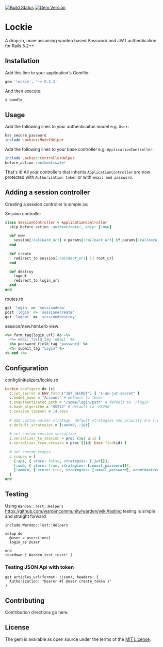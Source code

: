 [![Build Status](https://travis-ci.org/melvinsembrano/lockie.svg?branch=master)](https://travis-ci.org/melvinsembrano/lockie)
[![Gem Version](https://badge.fury.io/rb/lockie.svg)](https://badge.fury.io/rb/lockie)

# Lockie
A drop-in, none assuming warden based Password and JWT authentication for Rails 5.2++


## Installation
Add this line to your application's Gemfile:

```ruby
gem 'lockie', '~> 0.3.3'
```

And then execute:
```bash
$ bundle
```

## Usage
Add the following lines to your authenticaiton model e.g. `User`:

```ruby
has_secure_password
include Lockie::ModelHelper
```

Add the following lines to your base controller e.g. `ApplicationController`:
```ruby
include Lockie::ControllerHelper
before_action :authenticate!
```
That's it! All your controllers that inherits `ApplicationController` are now protected with `Authorization token` or with `email and password`.


## Adding a session controller
Creating a session controller is simple as:

Session controller
```ruby
class SessionController < ApplicationController
  skip_before_action :authenticate!, only: [:new]

  def new
    session[:callback_url] = params[:callback_url] if params[:callback_url]
  end
  
  def create    
    redirect_to session[:callback_url] || root_url
  end

  def destroy
    logout
    redirect_to login_url
  end
end

```

routes.rb
```ruby
get 'login' => 'session#new'
post 'login' => 'session#create'
get 'logout' => 'session#destroy'
```

session/new.html.erb view:
```ruby
<%= form_tag(login_url) do -%>
  <%= email_field_tag 'email' %>
  <%= password_field_tag 'password' %>
  <%= submit_tag "Login" %>
<% end -%>
```

## Configuration

config/initializers/lockie.rb
```ruby
Lockie.configure do |c|
  c.jwt_secret = ENV.fetch("JWT_SECRET") { "i-am-jwt-secret" }
  c.model_name = "Account" # default to 'User'
  c.unauthenticated_path = "/some/login/path" # default to '/login'
  c.hash_algorithm = "HS512" # default to 'HS256'
  c.session_timeout = 14.days
  
  # add custom warden strategy, default strategies and priority are [:email_password, :jwt]
  c.default_strategies = [:auth0, :jwt]
  
  # set custom session serializer
  c.serializer_to_session = proc {|u| u.id }
  c.serializer_from_session = proc {|id| User.find(id) }
  
  # set custom scopes
  c.scopes = [
    [:api, { store: false, strategies: [:jwt]}],
    [:web, { store: true, strategies: [:email_password]}],
    [:admin, { store: true, strategies: [:email_password], unauthenticated_path: "/login-admin" }]
  ]
end
```

## Testing

Using `Warden::Test::Helpers` https://github.com/wardencommunity/warden/wiki/testing testing is simple and straight forward

```
include Warden::Test::Helpers

setup do
  @user = users(:one)
  login_as @user
  
end
teardown { Warden.test_reset! }
```

### Testing JSON Api with token

```
get articles_url(format: :json), headers: {
  Authorization: "Bearer #{ @user.create_token }"
}
```

## Contributing
Contribution directions go here.

## License
The gem is available as open source under the terms of the [MIT License](https://opensource.org/licenses/MIT).
